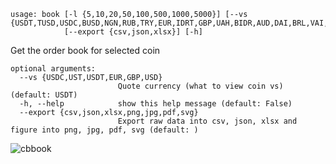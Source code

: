 ```
usage: book [-l {5,10,20,50,100,500,1000,5000}] [--vs {USDT,TUSD,USDC,BUSD,NGN,RUB,TRY,EUR,IDRT,GBP,UAH,BIDR,AUD,DAI,BRL,VAI,USDP}]
            [--export {csv,json,xlsx}] [-h]
```

Get the order book for selected coin

```
optional arguments:
  --vs {USDC,UST,USDT,EUR,GBP,USD}
                        Quote currency (what to view coin vs) (default: USDT)
  -h, --help            show this help message (default: False)
  --export {csv,json,xlsx,png,jpg,pdf,svg}
                        Export raw data into csv, json, xlsx and figure into png, jpg, pdf, svg (default: )
```

![cbbook](https://user-images.githubusercontent.com/46355364/154059918-6d3b17e8-4e33-4e07-9d7d-9826564561b8.png)
